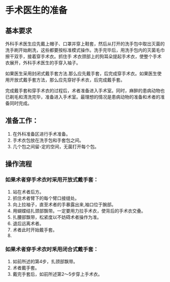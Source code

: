 # 手术医生的准备

## 基本要求

外科手术医生应先戴上帽子、口罩并穿上鞋套，然后从打开的洗手包中取岀灭菌的洗手刷开始刷洗，这些都要按标准模式操作。洗手完毕后，用洗手包内的灭菌毛巾擦干双手，接着穿手术衣。抓住手 术衣颈部上的狗耳朵提起手术衣，使整个手术衣展开，外科手术医生的手穿入袖子。

如果医生采用封闭式戴手套方法.那么应先戴手套，后完成穿手术衣。如果医生使用开放式戴手套方法，那么应先穿好手术衣，后完成戴手套。


完成戴手套和穿手术衣的过程后，术者准备进入手术室。同时，麻醉的患病动物也已剃毛和清洗完毕，准备进入手术室。最理想的情况是患病动物的准备和术者的准备同时完成。


## 准备工作：

1.	在外科准备区进行手术准备。
2.	手术衣包放在洗手包和手套包之间。
3.	几个包之间留-定的空间，无菌打开每个包。

## 操作流程

### 如果术者穿手术衣时采用开放式戴手套：

1.	站在术者后方。
2.	抓住术者臂下的每个臂口接缝处。
3.	向上拉袖子，直至术者的手暴露出来,袖口位于腕部。
4.	用蝴蝶结扎颈部飘带。一定要用力拉手术衣，使背后的手术衣交叠。
5.	扎腰部飘带，松紧度以不妨碍术者操作为准。
6.	退后远离术者。
7.	术者此时开始戴手套。
8. 
### 如果术者穿手术衣时釆用闭合式戴手套：

1.	如前所述的第4步，扎颈部飘带。
2.	术者戴手套。
3.	戴完手套后，如前所述第2〜5步穿上手术衣。

